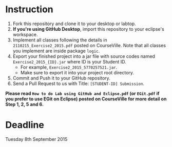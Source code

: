 # Instruction

1. Fork this repository and clone it to your desktop or labtop.
2. **If you're using GitHub Desktop**, import this repository to your eclipse's workspace.
3. Implement all classes following the details in `2110215_Exercise2_2015.pdf` posted on CourseVille. Note that all classes you implement are inside package `logic`.
4. Export your finished project into a jar file with source codes named `Exercise2_2015_{ID}.jar` where ID is your Student ID.
   * For example, `Exercise2_2015_5770257521.jar`.
   * Make sure to export it into your project root directory.
5. Commit and Push it to your GitHub repository.
6. Send a Pull Request to us with Title: `[STUDENT-ID] Submission`.

**Please read `How to do Lab using GitHub and Eclipse.pdf` (or `EGit.pdf` if you prefer to use EGit on Eclipse) posted on CourseVille for more detail on Step 1, 2, 5 and 6.**

# Deadline
Tuesday 8th September 2015

